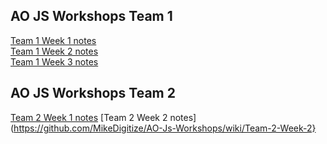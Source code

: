 ## AO JS Workshops Team 1

[Team 1 Week 1 notes](https://github.com/MikeDigitize/AO-Js-for-beginners/wiki/Team-1-Week-1)   
[Team 1 Week 2 notes](https://github.com/MikeDigitize/AO-Js-Workshops/wiki/Team-1-Week-2)   
[Team 1 Week 3 notes](https://github.com/MikeDigitize/AO-Js-Workshops/wiki/Team-1-Week-3)

## AO JS Workshops Team 2

[Team 2 Week 1 notes](https://github.com/MikeDigitize/AO-Js-Workshops/wiki/Team-2-Week-1)
[Team 2 Week 2 notes](https://github.com/MikeDigitize/AO-Js-Workshops/wiki/Team-2-Week-2}
